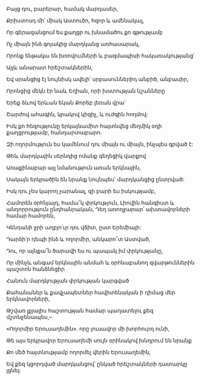 Բայց դու, բարերար, համակ մարդասեր,


Քրիստոսդ մի՝ միակ Աստուծո, հզոր և ամենակալ,


Որ գերազանցում ես քաղցր ու խնամածու քո գթությամբ


Ոչ միայն ինձ գոյակից մարդկանց առհասարակ,


Որոնք ենթակա են խռովումների և բազմապիսի հակառակությանց՝


Այլև անարատ հրեշտակներին,


Եվ սրանցից էլ նույնիսկ ավելի՝ սրբասուններիդ անբիծ, անբասիր,


Որոնցից մեկն էր նաև Եղիան, որի խստության նշանները


Երեք ձևով երևան եկան Քորեբ լեռան վրա՝


Շարժով ահագին, կրակով կիզիչ, և ուժգին հողմով:


Իսկ քո հեզությունը երկայնամիտ հայտնվեց մեղմիկ օդի քաղցրությամբ, հանդարտաբարո.


Զի ողորմություն ես կամենում դու միայն ու միայն, ինչպես գրված է:


Թեև մարդկային սերնդից ոմանք գեղեցիկ վարքով


Առաքինաբար այլ նմանություն առան երկնային,


Սակայն երկրածին են նրանք նույնպես՝ մարդկանցից ընտրված:


Իսկ դու չես կարող չարանալ, զի բարի ես իսկությամբ,


Համորեն օրհնյալդ, համա՜կ փրկություն, Լիովին հանգիստ և անդորրություն ընդհանրական, Դեղ առողջարար՝ ախտավորների համար համորեն,


Կենդանի ջրի աղբյո՛ւր դու վճիտ, ըստ Երեմիայի:


Դարձի՛ր դեպի ինձ և ողորմիր, անկարո՜տ Աստված,


Դու, որ այնքա՜ն ծարավի ես ու պապակ իմ փրկությանը,


Որ մինչև անգամ երկնային անմահ և օրհնաբանող զվարթուններին պաշտոն հանձնեցիր


Հանուն մարդկության փրկության կարգված


Քահանաներ և քավչապետներ հավիտենական ի դիմաց մեր երկնավորների,


Թշվառ լքյալիս հաշտության համար պաղատելու քեզ մշտնջենապես,–


«Ողորմիր Երուսաղեմին». որը լուսավոր մի խորհուրդ ունի,


Թե այս երկրավոր Երուսաղեմի սույն օրինակով խնդրում են նրանք


Քո մեծ հայտնությամբ ողորմել վերին Երուսաղեմին,


Եվ քեզ կցորդված մարդկանցով՝ ընկած հրեշտակների դատարկը լցնել: